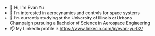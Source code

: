- 👋 Hi, I’m Evan Yu
- 👀 I’m interested in aerodynamics and controls for space systems
- 🌱 I’m currently studying at the University of Illinois at Urbana-Champaign pursuing a Bachelor of Science in Aerospace Engineering
- 📫 My LinkedIn profile is https://www.linkedin.com/in/evan-yu-02/

<!---
EvanY14/EvanY14 is a ✨ special ✨ repository because its `README.md` (this file) appears on your GitHub profile.
You can click the Preview link to take a look at your changes.
--->
